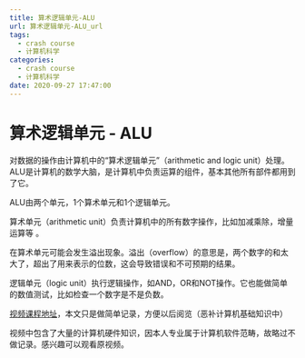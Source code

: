```yaml
---
title: 算术逻辑单元-ALU
url: 算术逻辑单元-ALU_url
tags:
  - crash course
  - 计算机科学
categories:
  - crash course
  - 计算机科学
date: 2020-09-27 17:47:00
---
```


# 算术逻辑单元 - ALU

对数据的操作由计算机中的“算术逻辑单元”（arithmetic and logic unit）处理。ALU是计算机的数学大脑，是计算机中负责运算的组件，基本其他所有部件都用到了它。

ALU由两个单元，1个算术单元和1个逻辑单元。

算术单元（arithmetic unit）负责计算机中的所有数字操作，比如加减乘除，增量运算等 。

在算术单元可能会发生溢出现象。溢出（overflow）的意思是，两个数字的和太大了，超出了用来表示的位数，这会导致错误和不可预期的结果。 

逻辑单元（logic unit）执行逻辑操作，如AND，OR和NOT操作。它也能做简单的数值测试，比如检查一个数字是不是负数。

<!-- more -->

[视频课程地址](https://www.bilibili.com/video/BV1EW411u7th?p=5)，本文只是做简单记录，方便以后阅览（恶补计算机基础知识中）

视频中包含了大量的计算机硬件知识，因本人专业属于计算机软件范畴，故略过不做记录。感兴趣可以观看原视频。

